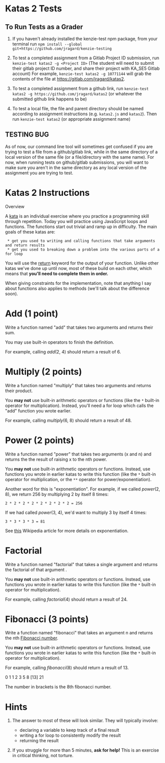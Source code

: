# Katas 2 Tests

## To Run Tests as a Grader

1.  If you haven't already installed the kenzie-test npm package, from your terminal run `npm install --global git+https://github.com/jragard/kenzie-testing`

2.  To test a completed assignment from a Gitlab Project ID submission, run `kenzie-test katas2 -g <Project ID>`  (The student will need to submit their gitlab project ID number, and share their project with KA_SE5 Gitlab account) For example, `kenzie-test katas2 -g 10771144` will grab the contents of the file at https://gitlab.com/jragard/katas2.

3. To test a completed assignment from a github link, run `kenzie-test katas2 -g https://github.com/jragard/katas2` (or whatever the submitted github link happens to be)

4. To test a local file, the file and parent directory should be named according to assignment instructions (e.g. `katas2.js` and `katas2`).  Then run `kenzie-test katas2` (or appropriate assignment name)

## TESTING BUG ##

As of now, our command line tool will sometimes get confused if you are trying to test a file from a github/gitlab link, while in the same directory of a local version of the same file (or a file/directory with the same name).  For now, when running tests on github/gitlab submissions, you will want to make sure you aren't in the same directory as any local version of the assignment you are trying to test.

# Katas 2 Instructions

Overview

A [kata](https://en.wikipedia.org/wiki/Kata_(programming)) is an individual exercise where you practice a programming skill through repetition. Today you will practice using JavaScript loops and functions. The functions start out trivial and ramp up in difficulty. The main goals of these katas are:

     * get you used to writing and calling functions that take arguments and return results
     * get you used to breaking down a problem into the various parts of a for loop

You will use the [return](https://developer.mozilla.org/en-US/docs/Web/JavaScript/Reference/Statements/return) keyword for the output of your function. Unlike other katas we've done up until now, most of these build on each other, which means that **you'll need to complete them in order.**

When giving constraints for the implementation, note that anything I say about functions also applies to methods (we'll talk about the difference soon).

# Add (1 point)

Write a function named "add" that takes two arguments and returns their sum.

You may use built-in operators to finish the definition.

For example, calling *add*(2, 4) should return a result of 6.


# Multiply (2 points)

Write a function named "multiply" that takes two arguments and returns their product.

You **may not** use built-in arithmetic operators or functions (like the `*` built-in operator for multiplication). Instead, you'll need a for loop which calls the "add" function you wrote earlier.

For example, calling *multiply*(6, 8) should return a result of 48.


# Power (2 points)

Write a function named "power" that takes two arguments (x and n) and returns the the result of raising x to the nth power.

You **may not** use built-in arithmetic operators or functions. Instead, use functions you wrote in earlier katas to write this function (like the `*` built-in operator for multiplication, or the `**` operator for power/exponentiation).

Another word for this is "exponentiation". For example, if we called *power*(2, 8), we return 256 by multiplying 2 by itself 8 times:

    2 * 2 * 2 * 2 * 2 * 2 * 2 * 2 = 256

If we had called *power*(3, 4), we'd want to multiply 3 by itself 4 times:

    3 * 3 * 3 * 3 = 81

See [this](https://simple.wikipedia.org/wiki/Exponentiation) Wikipedia article for more details on exponentiation.

# Factorial

Write a function named "factorial" that takes a single argument and returns the factorial of that argument .

You **may not** use built-in arithmetic operators or functions. Instead, use functions you wrote in earlier katas to write this function (like the `*` built-in operator for multiplication).

For example, calling *factorial*(4) should return a result of 24.

# Fibonacci (3 points)

Write a function named "fibonacci" that takes an argument n and returns the nth [Fibonacci number](https://simple.wikipedia.org/wiki/Fibonacci_number). 

You **may not** use built-in arithmetic operators or functions. Instead, use functions you wrote in earlier katas to write this function (like the `*` built-in operator for multiplication).

For example, calling *fibonacci*(8) should return a result of 13.

0  1  1  2  3  5  8  [13]  21

The number in brackets is the 8th fibonacci number.

# Hints

1. The answer to most of these will look similar. They will typically involve:
    * declaring a variable to keep track of a final result
    * writing a for loop to consistently modify the result
    * returning the result
    
2.  If you struggle for more than 5 minutes, **ask for help!** This is an exercise in critical thinking, not torture.

